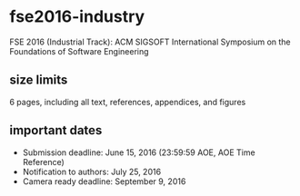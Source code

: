# fse2016-industry
FSE 2016 (Industrial Track): ACM SIGSOFT International Symposium on the Foundations of Software Engineering

## size limits

6 pages, including all text, references, appendices, and figures
 
## important dates

- Submission deadline: June 15, 2016 (23:59:59 AOE, AOE Time Reference)
- Notification to authors: July 25, 2016
- Camera ready deadline: September 9, 2016
